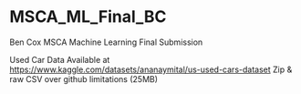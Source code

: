 # MSCA_ML_Final_BC
Ben Cox MSCA Machine Learning Final Submission

Used Car Data Available at https://www.kaggle.com/datasets/ananaymital/us-used-cars-dataset
Zip & raw CSV over github limitations (25MB)
